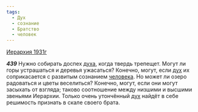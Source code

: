 ```yaml
---
tags:
  - Дух
  - сознание
  - Братство
  - человек
---
```


[Иерархия 1931г](/agni/1931)

___439___
Нужно собирать доспех [духа](/tag/#Дух), когда твердь трепещет. Могут ли горы устрашаться и деревья ужасаться? Конечно, могут, если [дух](/tag/#Дух) их соприкасается с развитым сознанием [человека](/tag/#человек). Но может ли озеро радоваться и цветы веселиться? Конечно, могут, если они могут засыхать от взгляда; таково соотношение между низшими и высшими звеньями Иерархии. Только очень утончённый [дух](/tag/#Дух) найдёт в себе решимость признать в скале своего брата.   

